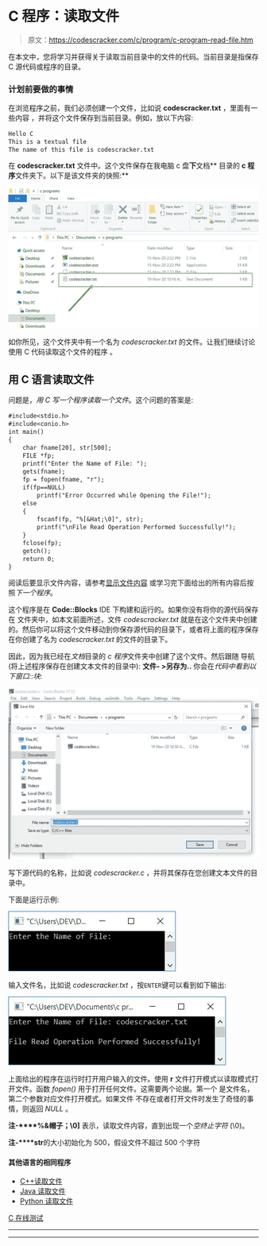 # C 程序：读取文件

> 原文：<https://codescracker.com/c/program/c-program-read-file.htm>

在本文中，您将学习并获得关于读取当前目录中的文件的代码。当前目录是指保存 C 源代码或程序的目录。

### 计划前要做的事情

在浏览程序之前，我们必须创建一个文件，比如说 **codescracker.txt** ，里面有一些内容 ，并将这个文件保存到当前目录。例如，放以下内容:

```
Hello C
This is a textual file
The name of this file is codescracker.txt
```

在 **codescracker.txt** 文件中。这个文件保存在我电脑 c 盘**下**文档** 目录的 **c 程序**文件夹下。以下是该文件夹的快照:**

![read file c](img/3aea5bb8c5359f7cdf957eb923f80a68.png)

如你所见，这个文件夹中有一个名为 *codescracker.txt* 的文件。让我们继续讨论使用 C 代码读取这个文件的程序 。

## 用 C 语言读取文件

问题是，*用 C 写一个程序读取一个文件*。这个问题的答案是:

```
#include<stdio.h>
#include<conio.h>
int main()
{
    char fname[20], str[500];
    FILE *fp;
    printf("Enter the Name of File: ");
    gets(fname);
    fp = fopen(fname, "r");
    if(fp==NULL)
        printf("Error Occurred while Opening the File!");
    else
    {
        fscanf(fp, "%[&Hat;\0]", str);
        printf("\nFile Read Operation Performed Successfully!");
    }
	fclose(fp);
    getch();
    return 0;
}
```

阅读后要显示文件内容，请参考[显示文件内容](/c/program/c-program-read-and-display-file.htm) 或学习完下面给出的所有内容后按照*下一个程序*。

这个程序是在 **Code::Blocks** IDE 下构建和运行的。如果你没有将你的源代码保存在 文件夹中，如本文前面所述，文件 *codescracker.txt* 就是在这个文件夹中创建的。然后你可以将这个文件移动到你保存源代码的目录下，或者将上面的程序保存在你创建了名为 *codescracker.txt* 的文件的目录下。

因此，因为我已经在*文档*目录的 *c 程序*文件夹中创建了这个文件。然后跟随 导航(将上述程序保存在创建文本文件的目录中):
**文件- >另存为..**
你会在*代码中看到以下窗口::块*:

![c read file](img/bb2e9b9ff56bfe4aa6398566f8de5266.png)

写下源代码的名称，比如说 *codescracker.c* ，并将其保存在您创建文本文件的目录中。

下面是运行示例:

![c program read file](img/12fb09c4bbf7f08032532889a80427c3.png)

输入文件名，比如说 *codescracker.txt* ，按`ENTER`键可以看到如下输出:

![read a file program c](img/62fc74b64f3a44a0d58b88562bdc9b3f.png)

上面给出的程序在运行时打开用户输入的文件。使用 **r** 文件打开模式以读取模式打开文件。函数 *fopen()* 用于打开任何文件。这需要两个论据。第一个 是文件名，第二个参数对应文件打开模式。如果文件 不存在或者打开文件时发生了奇怪的事情，则返回 *NULL* 。

**注-****%&帽子；\0]** 表示，读取文件内容，直到出现一个*空终止字符* (\0)。

**注-****str**的大小初始化为 500，假设文件不超过 500 个字符

#### 其他语言的相同程序

*   [C++读取文件](/cpp/program/cpp-program-read-file.htm)
*   [Java 读取文件](/java/program/java-program-read-file.htm)
*   [Python 读取文件](/python/program/python-program-read-file.htm)

[C 在线测试](/exam/showtest.php?subid=2)

* * *

* * *